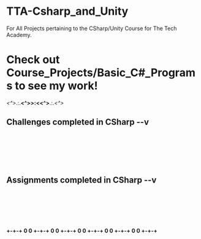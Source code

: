 # TTA-Csharp_and_Unity
For All Projects pertaining to the CSharp/Unity Course for The Tech Academy.

# Check out Course_Projects/Basic_C#_Programs to see my work!

*<^>*.:.**<^>>:<<^>**.:.*<^>*

## Challenges completed in CSharp --v


<a href=""> </a><br>


<a href=""> </a><br>


<a href=""> </a><br>


## Assignments completed in CSharp --v


<a href=""> </a><br>


<a href=""> </a><br>


<a href=""> </a><br>


**+-+-+ 0 0 +-+-+ 0 0 +-+-+ 0 0 +-+-+ 0 0 +-+-+ 0 0 +-+-+**
